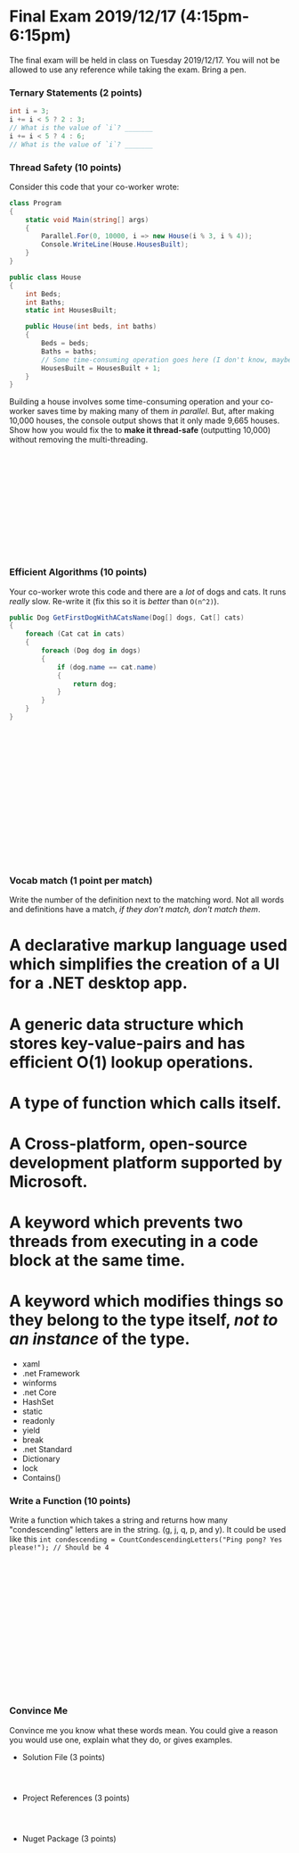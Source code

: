 # Final Exam 2019/12/17 (4:15pm-6:15pm)
The final exam will be held in class on Tuesday 2019/12/17. You will not be allowed to use any reference while taking the exam. Bring a pen.
### Ternary Statements (2 points)
```c#
int i = 3;
i += i < 5 ? 2 : 3;
// What is the value of `i`? _______
i += i < 5 ? 4 : 6;
// What is the value of `i`? _______
```

### Thread Safety (10 points)
Consider this code that your co-worker wrote:
```c#
class Program
{
	static void Main(string[] args)
	{
		Parallel.For(0, 10000, i => new House(i % 3, i % 4));
		Console.WriteLine(House.HousesBuilt);
	}
}

public class House
{
	int Beds;
	int Baths;
	static int HousesBuilt;

	public House(int beds, int baths)
	{
		Beds = beds;
		Baths = baths;
		// Some time-consuming operation goes here (I don't know, maybe a database call).
		HousesBuilt = HousesBuilt + 1;
	}
}
```
Building a house involves some time-consuming operation and your co-worker saves time by making many of them *in parallel*. But, after making 10,000 houses, the console output shows that it only made 9,665 houses. Show how you would fix the to **make it thread-safe** (outputting 10,000) without removing the multi-threading.
```














```

### Efficient Algorithms (10 points)
Your co-worker wrote this code and there are a *lot* of dogs and cats. It runs *really* slow. Re-write it (fix this so it is *better* than `O(n^2)`).
```c#
public Dog GetFirstDogWithACatsName(Dog[] dogs, Cat[] cats)
{
	foreach (Cat cat in cats)
	{
		foreach (Dog dog in dogs)
		{
			if (dog.name == cat.name)
			{
				return dog;
			}
		}
	}
}




















```

### Vocab match (1 point per match)
Write the number of the definition next to the matching word.
Not all words and definitions have a match, *if they don't match, don't match them*.

# A declarative markup language used which simplifies the creation of a UI for a .NET desktop app.
# A generic data structure which stores key-value-pairs and has efficient O(1) lookup operations.
# A type of function which calls itself.
# A Cross-platform, open-source development platform supported by Microsoft.
# A keyword which prevents two threads from executing in a code block at the same time.
# A keyword which modifies things so they belong to the type itself, *not to an instance* of the type.

* xaml
* .net Framework
* winforms
* .net Core
* HashSet<T>
* static
* readonly
* yield
* break
* .net Standard
* Dictionary<T>
* lock
* Contains()

### Write a Function (10 points)
Write a function which takes a string and returns how many "condescending" letters are in the string. (g, j, q, p, and y).
It could be used like this
`int condescending = CountCondescendingLetters("Ping pong? Yes please!"); // Should be 4`
```


















```

### Convince Me
Convince me you know what these words mean. You could give a reason you would use one, explain what they do, or gives examples.
* Solution File (3 points)
```



```
* Project References (3 points)
```



```
* Nuget Package (3 points)
```



```